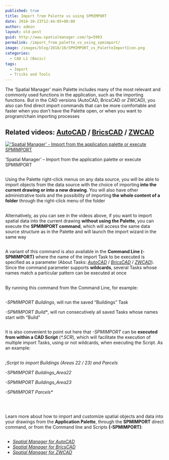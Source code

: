 ```yaml
---
published: true
title: Import from Palette vs using SPMIMPORT
date: 2018-10-23T12:44:05+00:00
author: admin
layout: old-post
guid: http://www.spatialmanager.com/?p=5903
permalink: /import_from_palette_vs_using_spmimport/
image: /images/blog/2018/10/SPMIMPORT_vs_PaletteImportIcon.png
categories:
  - CAD L1 (Basic)
tags:
  - Import
  - Tricks and Tools
---
```

<p>
  The &#8216;Spatial Manager&#8217; main Palette includes many of the most relevant and commonly used functions in the application, such as the importing functions. But in the CAD versions (AutoCAD, BricsCAD or ZWCAD), you also can find direct import commands that can be more comfortable and faster when you don&#8217;t have the Palette open, or when you want to program/chain importing processes
</p>

<p>
  <!--more-->
</p>

<h2>
  Related videos: <a href="https://youtu.be/YCjVBEBvBBk?rel=0" target="_blank" rel="nofollow"><span><span>AutoCAD</span></span></a> / <a href="https://youtu.be/m2IAQ_Z0GWQ?rel=0" target="_blank" rel="nofollow"><span><span>BricsCAD</span></span></a> / <a href="https://youtu.be/-ej742ycJ1Y?rel=0" target="_blank" rel="nofollow"><span><span>ZWCAD</span></span></a>
</h2>

<div>
  <a href="/images/blog/2018/10/SPMIMPORT_vs_PaletteImport.png" target="_blank" rel="nofollow"><img src="/images/blog/2018/10/SPMIMPORT_vs_PaletteImport-1024x576.png" alt="'Spatial Manager' - Import from the application palette or execute SPMIMPORT" width="625" height="352" srcset="/images/blog/2018/10/SPMIMPORT_vs_PaletteImport-1024x576.png 1024w, /images/blog/2018/10/SPMIMPORT_vs_PaletteImport-300x169.png 300w, /images/blog/2018/10/SPMIMPORT_vs_PaletteImport-768x432.png 768w, /images/blog/2018/10/SPMIMPORT_vs_PaletteImport-624x351.png 624w, /images/blog/2018/10/SPMIMPORT_vs_PaletteImport.png 1280w" sizes="(max-width: 625px) 100vw, 625px" /></a>
  
  <p>
    &#8216;Spatial Manager&#8217; &#8211; Import from the application palette or execute SPMIMPORT
  </p>
</div>

<h2>
</h2>

<h2>
</h2>

<p>
  Using the Palette right-click menus on any data source, you will be able to import objects from the data source with the choice of importing<strong> into the current drawing or into a new drawing</strong>. You will also have other administrative tools and the possibility of importing<strong> the whole content of a folder</strong> through the right-click menu of the folder
</p>

<h2>
</h2>

<p>
  Alternatively, as you can see in the videos above, if you want to import spatial data into the current drawing <strong>without using the Palette</strong>, you can execute the <strong>SPMIMPORT command</strong>, which will access the same data source structure as in the Palette and will launch the import wizard in the same way
</p>

<h2>
</h2>

<p>
  A variant of this command is also available in the <strong>Command Line (-SPMIMPORT)</strong> where the name of the import Task to be executed is specified as a parameter (About Tasks: <a href="http://wiki.spatialmanager.com/index.php/Spatial_Manager%E2%84%A2_for_AutoCAD_-_FAQs:_Import#What_are_the_Tasks.3F_.28.22Professional.22_edition_only.29" target="_blank" rel="nofollow"><span><em>AutoCAD</em></span></a> / <a href="http://wiki.spatialmanager.com/index.php/Spatial_Manager%E2%84%A2_for_BricsCAD_-_FAQs:_Import#What_are_the_Tasks.3F_.28.22Professional.22_edition_only.29" target="_blank" rel="nofollow"><span><em>BricsCAD</em></span></a> / <a href="http://wiki.spatialmanager.com/index.php/Spatial_Manager%E2%84%A2_for_ZWCAD_-_FAQs:_Import#What_are_the_Tasks.3F_.28.22Professional.22_edition_only.29" target="_blank" rel="nofollow"><span><em>ZWCAD</em></span></a>). Since the command parameter supports <strong>wildcards</strong>, several Tasks whose names match a particular pattern can be executed at once
</p>

<h2>
</h2>

<p>
  By running this command from the Command Line, for example:
</p>

<h2>
</h2>

_-SPMIMPORT Buildings_, will run the saved &#8220;Buildings&#8221; Task
  
_-SPMIMPORT Build*_, will run consecutively all saved Tasks whose names start with &#8220;Build&#8221;

<h2>
</h2>

<p>
  It is also convenient to point out here that <em>-SPMIMPORT</em> can be <strong>executed from within a CAD Script</strong> (<em>*.SCR</em>), which will facilitate the execution of multiple import Tasks, using or not wildcards, when executing the Script. As an example:
</p>

## 

_;Script to import Buildings (Areas 22 / 23) and Parcels_
  
_-SPMIMPORT Buildings_Area22_
  
_-SPMIMPORT Buildings_Area23_
  
_-SPMIMPORT Parcels*_

## 

&nbsp;

<p>
  Learn more about how to import and customize spatial objects and data into your drawings from the <strong>Application Palette</strong>, through the <strong>SPMIMPORT</strong> direct command, or from the Command line and Scripts <strong>(-SPMIMPORT)</strong>:
</p>

<h2>
</h2>

<ul>
  <li>
    <a href="http://wiki.spatialmanager.com/index.php/Spatial_Manager™_for_AutoCAD_-_FAQs:_Import" target="_blank" rel="nofollow"><em><span>Spatial Manager for AutoCAD</span></em></a>
  </li>
  <li>
    <em><span><a href="http://wiki.spatialmanager.com/index.php/Spatial_Manager™_for_BricsCAD_-_FAQs:_Import" target="_blank" rel="nofollow">Spatial Manager for BricsCAD</a></span></em>
  </li>
  <li>
    <em><span><a href="http://wiki.spatialmanager.com/index.php/Spatial_Manager™_for_ZWCAD_-_FAQs:_Import" target="_blank" rel="nofollow">Spatial Manager for ZWCAD</a></span></em>
  </li>
</ul>